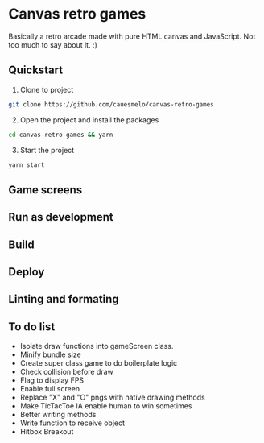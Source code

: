 # Canvas retro games

Basically a retro arcade made with pure HTML canvas and JavaScript. Not too much to say about it. :)

## Quickstart

1. Clone to project

```bash
git clone https://github.com/cauesmelo/canvas-retro-games
```

2. Open the project and install the packages

```bash
cd canvas-retro-games && yarn
```

3. Start the project

```bash
yarn start
```

## Game screens

## Run as development

## Build

## Deploy

## Linting and formating

## To do list

- Isolate draw functions into gameScreen class.
- Minify bundle size
- Create super class game to do boilerplate logic
- Check collision before draw
- Flag to display FPS
- Enable full screen
- Replace "X" and "O" pngs with native drawing methods
- Make TicTacToe IA enable human to win sometimes
- Better writing methods
- Write function to receive object
- Hitbox Breakout
